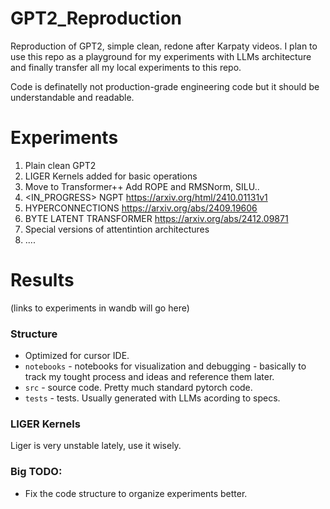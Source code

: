 # GPT2_Reproduction
Reproduction of GPT2, simple clean, redone after Karpaty videos.
I plan to use this repo as a playground for my experiments with LLMs architecture and finally transfer
all my local experiments to this repo.

Code is definatelly not production-grade engineering code but it should be understandable and readable.

# Experiments
1. <DONE> Plain clean GPT2
2. <DONE> LIGER Kernels added for basic operations
3. <DONE> Move to Transformer++ Add ROPE and RMSNorm, SILU..
2. <IN_PROGRESS> NGPT https://arxiv.org/html/2410.01131v1
3. <TODO> HYPERCONNECTIONS https://arxiv.org/abs/2409.19606
4. <TODO> BYTE LATENT TRANSFORMER https://arxiv.org/abs/2412.09871
5. <TODO> Special versions of attentintion architectures
6. <TODO> ....

# Results
<TODO> (links to experiments in wandb will go here)

### Structure
* Optimized for cursor IDE.
* `notebooks` - notebooks for visualization and debugging - basically to track my tought process and ideas and reference them later.
* `src` - source code. Pretty much standard pytorch code.
* `tests` - tests. Usually generated with LLMs acording to specs.

### LIGER Kernels
Liger is very unstable lately, use it wisely.

### Big TODO:
* Fix the code structure to organize experiments better.
